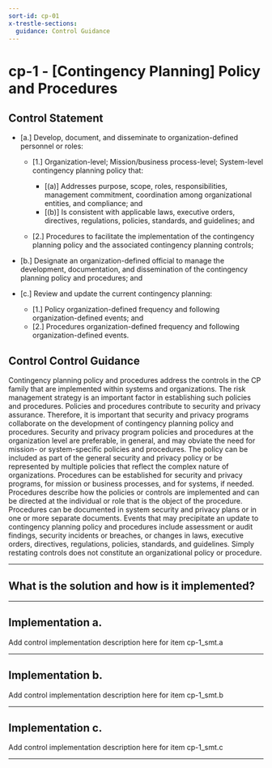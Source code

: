 ```yaml
---
sort-id: cp-01
x-trestle-sections:
  guidance: Control Guidance
---
```


# cp-1 - \[Contingency Planning\] Policy and Procedures

## Control Statement

- \[a.\] Develop, document, and disseminate to organization-defined personnel or roles:

  - \[1.\] Organization-level; Mission/business process-level; System-level contingency planning policy that:

    - \[(a)\] Addresses purpose, scope, roles, responsibilities, management commitment, coordination among organizational entities, and compliance; and
    - \[(b)\] Is consistent with applicable laws, executive orders, directives, regulations, policies, standards, and guidelines; and

  - \[2.\] Procedures to facilitate the implementation of the contingency planning policy and the associated contingency planning controls;

- \[b.\] Designate an organization-defined official to manage the development, documentation, and dissemination of the contingency planning policy and procedures; and

- \[c.\] Review and update the current contingency planning:

  - \[1.\] Policy organization-defined frequency and following organization-defined events; and
  - \[2.\] Procedures organization-defined frequency and following organization-defined events.

## Control Control Guidance

Contingency planning policy and procedures address the controls in the CP family that are implemented within systems and organizations. The risk management strategy is an important factor in establishing such policies and procedures. Policies and procedures contribute to security and privacy assurance. Therefore, it is important that security and privacy programs collaborate on the development of contingency planning policy and procedures. Security and privacy program policies and procedures at the organization level are preferable, in general, and may obviate the need for mission- or system-specific policies and procedures. The policy can be included as part of the general security and privacy policy or be represented by multiple policies that reflect the complex nature of organizations. Procedures can be established for security and privacy programs, for mission or business processes, and for systems, if needed. Procedures describe how the policies or controls are implemented and can be directed at the individual or role that is the object of the procedure. Procedures can be documented in system security and privacy plans or in one or more separate documents. Events that may precipitate an update to contingency planning policy and procedures include assessment or audit findings, security incidents or breaches, or changes in laws, executive orders, directives, regulations, policies, standards, and guidelines. Simply restating controls does not constitute an organizational policy or procedure.

______________________________________________________________________

## What is the solution and how is it implemented?

<!-- Please leave this section blank and enter implementation details in the parts below. -->

______________________________________________________________________

## Implementation a.

Add control implementation description here for item cp-1_smt.a

______________________________________________________________________

## Implementation b.

Add control implementation description here for item cp-1_smt.b

______________________________________________________________________

## Implementation c.

Add control implementation description here for item cp-1_smt.c

______________________________________________________________________
